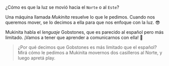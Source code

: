 <gs-toolbox toolbox-url="https://raw.githubusercontent.com/MumukiProject/mumuki-guia-gobstones-primeros-programas-kids/master/toolbox.xml"></gs-toolbox>

¿Cómo es que la luz se movió hacia el `Norte` o al `Este`? 

Una máquina llamada _Mukinita_ resuelve lo que le pedimos. Cuando nos queremos mover, se lo decimos a ella para que nos enfoque con la luz. :sunglasses:  

Mukinita habla el _lenguaje_ Gobstones, que es parecido al español pero más limitado. ¡Vamos a tener que aprender a comunicarnos con ella! :raising_hand:

> ¿Por qué decimos que Gobstones es más limitado que el español? Mirá cómo le pedimos a Mukinita movernos dos casilleros al Norte, y luego apretá play. 
